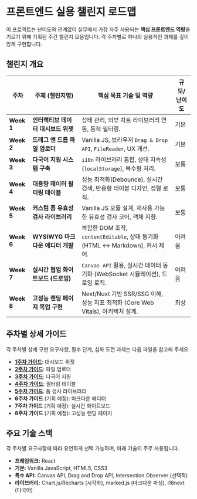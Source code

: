 # 프론트엔드 실용 챌린지 로드맵

이 프로젝트는 난이도와 관계없이 실무에서 가장 자주 사용되는 **핵심 프론트엔드 역량**을 기르기 위해 기획된 주간 챌린지 모음입니다. 각 주차별로 하나의 실용적인 과제를 깊이 있게 구현합니다.

## 챌린지 개요

| 주차 | 주제 (챌린지명) | 핵심 목표 기술 및 역량 | 규모/난이도 |
| --- | --- | --- | --- |
| **Week 1** | **인터랙티브 데이터 대시보드 위젯** | 상태 관리, 외부 차트 라이브러리 연동, 동적 필터링. | 기본 |
| **Week 2** | **드래그 앤 드롭 파일 업로더** | Vanilla JS, 브라우저 `Drag & Drop API`, `FileReader`, UX 개선. | 기본 |
| **Week 3** | **다국어 지원 시스템 구축** | `i18n` 라이브러리 통합, 상태 지속성(`localStorage`), 복수형 처리. | 보통 |
| **Week 4** | **대용량 데이터 필터링 테이블** | 성능 최적화(Debounce), 실시간 검색, 반응형 테이블 디자인, 정렬 로직. | 보통 |
| **Week 5** | **커스텀 폼 유효성 검사 라이브러리** | Vanilla JS 모듈 설계, 재사용 가능한 유효성 검사 코어, 객체 지향. | 보통 |
| **Week 6** | **WYSIWYG 마크다운 에디터 개발** | 복잡한 DOM 조작, `contentEditable`, 상태 동기화(HTML ↔ Markdown), 커서 제어. | 어려움 |
| **Week 7** | **실시간 협업 화이트보드 (드로잉)** | `Canvas API` 활용, 실시간 데이터 동기화 (WebSocket 시뮬레이션), 드로잉 로직. | 어려움 |
| **Week 8** | **고성능 랜딩 페이지 목업 구현** | Next/Nuxt 기반 SSR/SSG 이해, 성능 지표 최적화 (Core Web Vitals), 아키텍처 설계. | 최상 |

## 주차별 상세 가이드

각 주차별 상세 구현 요구사항, 필수 단계, 심화 도전 과제는 다음 파일을 참고해 주세요.

- [**1주차 가이드**](https://github.com/MechanicKim/fe-challenge/blob/main/apps/week1/README.md): 대시보드 위젯
- [**2주차 가이드**](https://github.com/MechanicKim/fe-challenge/blob/main/apps/week2/README.md): 파일 업로더
- [**3주차 가이드**](https://github.com/MechanicKim/fe-challenge/blob/main/apps/week3/README.md): 다국어 지원
- [**4주차 가이드**](https://github.com/MechanicKim/fe-challenge/blob/main/apps/week4/README.md): 필터링 테이블
- [**5주차 가이드**](https://github.com/MechanicKim/fe-challenge/blob/main/apps/week5/README.md): 폼 검사 라이브러리
- **6주차 가이드** (기획 예정): 마크다운 에디터
- **7주차 가이드** (기획 예정): 실시간 화이트보드
- **8주차 가이드** (기획 예정): 고성능 랜딩 페이지

## 주요 기술 스택

각 주차별 요구사항에 따라 유연하게 선택 가능하며, 아래 기술이 주로 사용됩니다.

- **프레임워크:** React
- **기본:** Vanilla JavaScript, HTML5, CSS3
- **특수 API:** Canvas API, Drag and Drop API, Intersection Observer (선택적)
- **라이브러리:** Chart.js/Recharts (시각화), marked.js (마크다운 파싱), i18next (다국어)